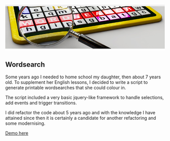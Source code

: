 <img src='./images/header.jpg' width='600'/>

## Wordsearch

Some years ago I needed to home school my daughter, then about 7 years old. To supplement her English lessons, I decided to write a script to generate printable wordsearches that she could colour in.

The script included a very basic jquery-like framework to handle selections, add events and trigger transitions.

I did refactor the code about 5 years ago and with the knowledge I have attained since then it is certainly a candidate for another refactoring and some modernising.

[Demo here](https://rpgdigital.co.uk/development/wordsearch/index.html)
